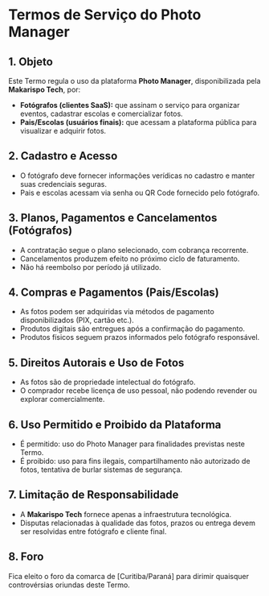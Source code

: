 # Termos de Serviço do Photo Manager

## 1. Objeto
Este Termo regula o uso da plataforma **Photo Manager**, disponibilizada pela **Makarispo Tech**, por:
- **Fotógrafos (clientes SaaS):** que assinam o serviço para organizar eventos, cadastrar escolas e comercializar fotos.
- **Pais/Escolas (usuários finais):** que acessam a plataforma pública para visualizar e adquirir fotos.

## 2. Cadastro e Acesso
- O fotógrafo deve fornecer informações verídicas no cadastro e manter suas credenciais seguras.
- Pais e escolas acessam via senha ou QR Code fornecido pelo fotógrafo.

## 3. Planos, Pagamentos e Cancelamentos (Fotógrafos)
- A contratação segue o plano selecionado, com cobrança recorrente.
- Cancelamentos produzem efeito no próximo ciclo de faturamento.
- Não há reembolso por período já utilizado.

## 4. Compras e Pagamentos (Pais/Escolas)
- As fotos podem ser adquiridas via métodos de pagamento disponibilizados (PIX, cartão etc.).
- Produtos digitais são entregues após a confirmação do pagamento.
- Produtos físicos seguem prazos informados pelo fotógrafo responsável.

## 5. Direitos Autorais e Uso de Fotos
- As fotos são de propriedade intelectual do fotógrafo.
- O comprador recebe licença de uso pessoal, não podendo revender ou explorar comercialmente.

## 6. Uso Permitido e Proibido da Plataforma
- É permitido: uso do Photo Manager para finalidades previstas neste Termo.
- É proibido: uso para fins ilegais, compartilhamento não autorizado de fotos, tentativa de burlar sistemas de segurança.

## 7. Limitação de Responsabilidade
- A **Makarispo Tech** fornece apenas a infraestrutura tecnológica.
- Disputas relacionadas à qualidade das fotos, prazos ou entrega devem ser resolvidas entre fotógrafo e cliente final.

## 8. Foro
Fica eleito o foro da comarca de [Curitiba/Paraná] para dirimir quaisquer controvérsias oriundas deste Termo.

